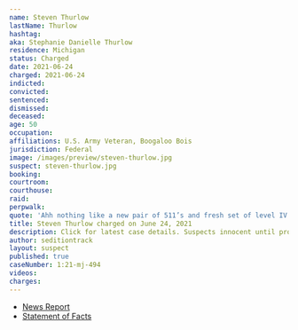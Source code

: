 ```yaml
---
name: Steven Thurlow
lastName: Thurlow
hashtag:
aka: Stephanie Danielle Thurlow
residence: Michigan
status: Charged
date: 2021-06-24
charged: 2021-06-24
indicted:
convicted:
sentenced:
dismissed:
deceased:
age: 50
occupation:
affiliations: U.S. Army Veteran, Boogaloo Bois
jurisdiction: Federal
image: /images/preview/steven-thurlow.jpg
suspect: steven-thurlow.jpg
booking:
courtroom:
courthouse:
raid:
perpwalk:
quote: 'Ahh nothing like a new pair of 511’s and fresh set of level IV SAPI’s in the plate carrier to go “peacefully protest” with.'
title: Steven Thurlow charged on June 24, 2021
description: Click for latest case details. Suspects innocent until proven guilty.
author: seditiontrack
layout: suspect
published: true
caseNumber: 1:21-mj-494
videos:
charges:
---
```

- [News Report](https://www.macombdaily.com/2021/06/30/st-clair-shores-man-accused-of-participating-in-jan-6-capitol-insurrection/)
- [Statement of Facts](https://www.justice.gov/usao-dc/case-multi-defendant/file/1407971/download)
